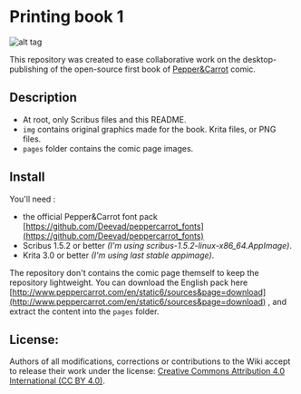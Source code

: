 # Printing book 1

![alt tag](http://www.peppercarrot.com/extras/logos/Peppercarrot-logo_alpha_512.png)

This repository was created to ease collaborative work on the desktop-publishing of the open-source first book of [Pepper&Carrot](http://wwww.peppercarrot.com) comic.

## Description

* At root, only Scribus files and this README.
* ```img``` contains original graphics made for the book. Krita files, or PNG files.
* ```pages``` folder contains the comic page images.

## Install

You'll need :
* the official Pepper&Carrot font pack [https://github.com/Deevad/peppercarrot_fonts](https://github.com/Deevad/peppercarrot_fonts)
* Scribus 1.5.2 or better _(I'm using scribus-1.5.2-linux-x86_64.AppImage)_.
* Krita 3.0 or better _(I'm using last stable appimage)_.


The repository don't contains the comic page themself to keep the repository lightweight.
You can download the English pack here [http://www.peppercarrot.com/en/static6/sources&page=download](http://www.peppercarrot.com/en/static6/sources&page=download) , and extract the content into the ```pages``` folder.

## License:

Authors of all modifications, corrections or contributions to the Wiki accept to release their work under the license: [Creative Commons Attribution 4.0 International (CC BY 4.0)](https://creativecommons.org/licenses/by/4.0/).
